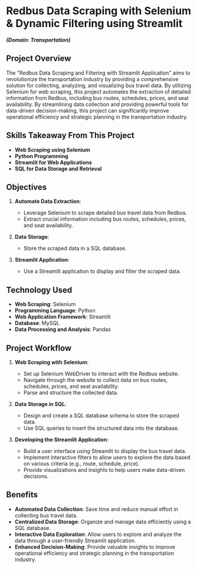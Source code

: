 # Redbus Data Scraping with Selenium & Dynamic Filtering using Streamlit
***(Domain: Transportation)***

## Project Overview
The "Redbus Data Scraping and Filtering with Streamlit Application" aims to revolutionize the transportation industry by providing a comprehensive solution for collecting, analyzing, and visualizing bus travel data. By utilizing Selenium for web scraping, this project automates the extraction of detailed information from Redbus, including bus routes, schedules, prices, and seat availability. By streamlining data collection and providing powerful tools for data-driven decision-making, this project can significantly improve operational efficiency and strategic planning in the transportation industry.

## Skills Takeaway From This Project
- **Web Scraping using Selenium**
- **Python Programming**
- **Streamlit for Web Applications**
- **SQL for Data Storage and Retrieval**

## Objectives
1. **Automate Data Extraction**:
    - Leverage Selenium to scrape detailed bus travel data from Redbus.
    - Extract crucial information including bus routes, schedules, prices, and seat availability.

2. **Data Storage**:
    - Store the scraped data in a SQL database.

3. **Streamlit Application**:
    - Use a Streamlit application to display and filter the scraped data.

## Technology Used
- **Web Scraping**: Selenium
- **Programming Language**: Python
- **Web Application Framework**: Streamlit
- **Database**: MySQL
- **Data Processing and Analysis**: Pandas

## Project Workflow
1. **Web Scraping with Selenium**:
    - Set up Selenium WebDriver to interact with the Redbus website.
    - Navigate through the website to collect data on bus routes, schedules, prices, and seat availability.
    - Parse and structure the collected data.

2. **Data Storage in SQL**:
    - Design and create a SQL database schema to store the scraped data.
    - Use SQL queries to insert the structured data into the database.

3. **Developing the Streamlit Application**:
    - Build a user interface using Streamlit to display the bus travel data.
    - Implement interactive filters to allow users to explore the data based on various criteria (e.g., route, schedule, price).
    - Provide visualizations and insights to help users make data-driven decisions.

## Benefits
- **Automated Data Collection**: Save time and reduce manual effort in collecting bus travel data.
- **Centralized Data Storage**: Organize and manage data efficiently using a SQL database.
- **Interactive Data Exploration**: Allow users to explore and analyze the data through a user-friendly Streamlit application.
- **Enhanced Decision-Making**: Provide valuable insights to improve operational efficiency and strategic planning in the transportation industry.
